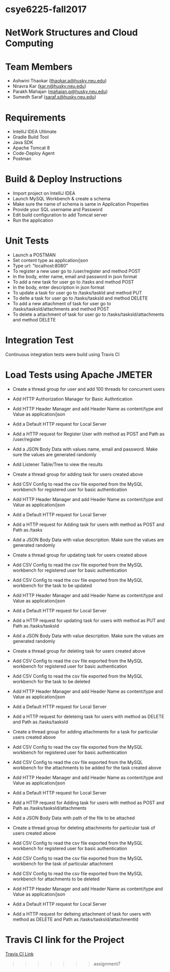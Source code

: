 # csye6225-fall2017
NetWork Structures and Cloud Computing
=======
# Team Members #
* Ashwini Thaokar (thaokar.a@husky.neu.edu)
* Niravra Kar (kar.n@husky.neu.edu)
* Parakh Mahajan (mahajan.p@husky.neu.edu)
* Sumedh Saraf (saraf.s@husky.neu.edu)
# Requirements #
* IntelliJ IDEA Ultimate
* Gradle Build Tool
* Java SDK 
* Apache Tomcat 8
* Code-Deploy Agent
* Postman
# Build & Deploy Instructions #
* Import project on IntelliJ IDEA 
* Launch MySQL Workbench & create a schema
* Make sure the name of schema is same in Application Properties
* Provide your SQL username and Password
* Edit build configuration to add Tomcat server 
* Run the application
# Unit Tests #
* Launch a POSTMAN
* Set content type as application/json
* Type url: "localhost:8080"
* To register a new user go to /user/register and method POST
* In the body, enter name, email and password in json format
* To add a new task for user go to /tasks and method POST
* In the body, enter description in json format
* To update a task for user go to /tasks/taskId and method PUT
* To delte a task for user go to /tasks/tasksId and method DELETE
* To add a new attachment of task for user go to /tasks/tasksId/attachments and method POST
* To delete a attachment of task for user go to /tasks/tasksId/attachments and method DELETE
# Integration Test #
Continuous integration tests were build using Travis CI
# Load Tests using Apache JMETER #
* Create a thread group for user and add 100 threads for concurrent users
* Add HTTP Authorization Manager for Basic Authntication 
* Add HTTP Header Manager and add Header Name as content/type and Value as application/json
* Add a Default HTTP request for Local Server
* Add a HTTP request for Register User with method as POST and Path as /user/register
* Add a JSON Body Data with values name, email and password. Make sure the values are generated randomly
* Add Listener Table/Tree to view the results

* Create a thread group for adding task for users created above
* Add CSV Config to read the csv file exported from the MySQL workbench for registered user for basic authentication 
* Add HTTP Header Manager and add Header Name as content/type and Value as application/json
* Add a Default HTTP request for Local Server
* Add a HTTP request for Adding task for users with method as POST and Path as /tasks
* Add a JSON Body Data with value description. Make sure the values are generated randomly

* Create a thread group for updating task for users created above
* Add CSV Config to read the csv file exported from the MySQL workbench for registered user for basic authentication
* Add CSV Config to read the csv file exported from the MySQL workbench for the task to be updated 
* Add HTTP Header Manager and add Header Name as content/type and Value as application/json
* Add a Default HTTP request for Local Server
* Add a HTTP request for updating task for users with method as PUT and Path as /tasks/tasksId
* Add a JSON Body Data with value description. Make sure the values are generated randomly

* Create a thread group for deleting task for users created above
* Add CSV Config to read the csv file exported from the MySQL workbench for registered user for basic authentication
* Add CSV Config to read the csv file exported from the MySQL workbench for the task to be deleted 
* Add HTTP Header Manager and add Header Name as content/type and Value as application/json
* Add a Default HTTP request for Local Server
* Add a HTTP request for deleteing task for users with method as DELETE and Path as /tasks/tasksId

* Create a thread group for adding attachments for a task for particular users created above
* Add CSV Config to read the csv file exported from the MySQL workbench for registered user for basic authentication
* Add CSV Config to read the csv file exported from the MySQL workbench for the attachments to be added for the task created above 
* Add HTTP Header Manager and add Header Name as content/type and Value as application/json
* Add a Default HTTP request for Local Server
* Add a HTTP request for Adding task for users with method as POST and Path as /tasks/tasksId/attachments
* Add a JSON Body Data with path of the file to be attached

* Create a thread group for deleting attachments for particular task of users created above
* Add CSV Config to read the csv file exported from the MySQL workbench for registered user for basic authentication
* Add CSV Config to read the csv file exported from the MySQL workbench for the task of particular attachment
* Add CSV Config to read the csv file exported from the MySQL workbench for attachments to be deleted 
* Add HTTP Header Manager and add Header Name as content/type and Value as application/json
* Add a Default HTTP request for Local Server
* Add a HTTP request for delteing attachment of task for users with method as DELETE and Path as /tasks/tasksId/attachmentId
# Travis CI link for the Project #
[Travis CI Link](https://travis-ci.com/Niravra/csye6225-fall2017)
>>>>>>> assignment7
